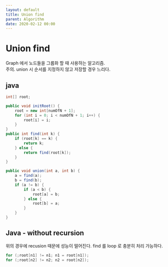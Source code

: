 ```yaml
---
layout: default
title: Union find
parent: Algorithm
date: 2020-02-12 00:00
---
```


# Union find

Graph 에서 노드들을 그룹화 할 때 사용하는 알고리즘.  
주의. union 시 순서를 지정하지 않고 저장할 경우 느리다.

## java

```java
int[] root;

public void initRoot() {
    root = new int[numOfN + 1];
    for (int i = 0; i < numOfN + 1; i++) {
        root[i] = i;
    }
}
public int find(int k) {
    if (root[k] == k) {
        return k;
    } else {
        return find(root[k]);
    }
}

public void union(int a, int b) {
    a = find(a);
    b = find(b);
    if (a != b) {
        if (a < b) {
            root[a] = b;
        } else {
            root[b] = a;
        }
    }
}
```

## Java - without recursion

위의 경우에 recusion 때문에 성능이 떨어진다. find 를 loop 로 충분히 처리 가능하다.

```java
for (;root[n1] != n1; n1 = root[n1]);
for (;root[n2] != n2; n2 = root[n2]);
```
